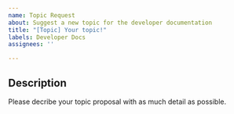 ```yaml
---
name: Topic Request
about: Suggest a new topic for the developer documentation
title: "[Topic] Your topic!"
labels: Developer Docs
assignees: ''

---
```


## Description

Please decribe your topic proposal with as much detail as possible.
